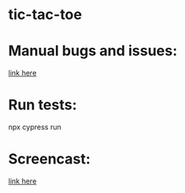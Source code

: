 # tic-tac-toe

# Manual bugs and issues:
[link here](https://docs.google.com/document/d/19_BFks9tujHOcVeptIr_I4elGD4UViK1n119fzLiUsM/edit?usp=sharing)

# Run tests:
npx cypress run

# Screencast:
[link here]()
